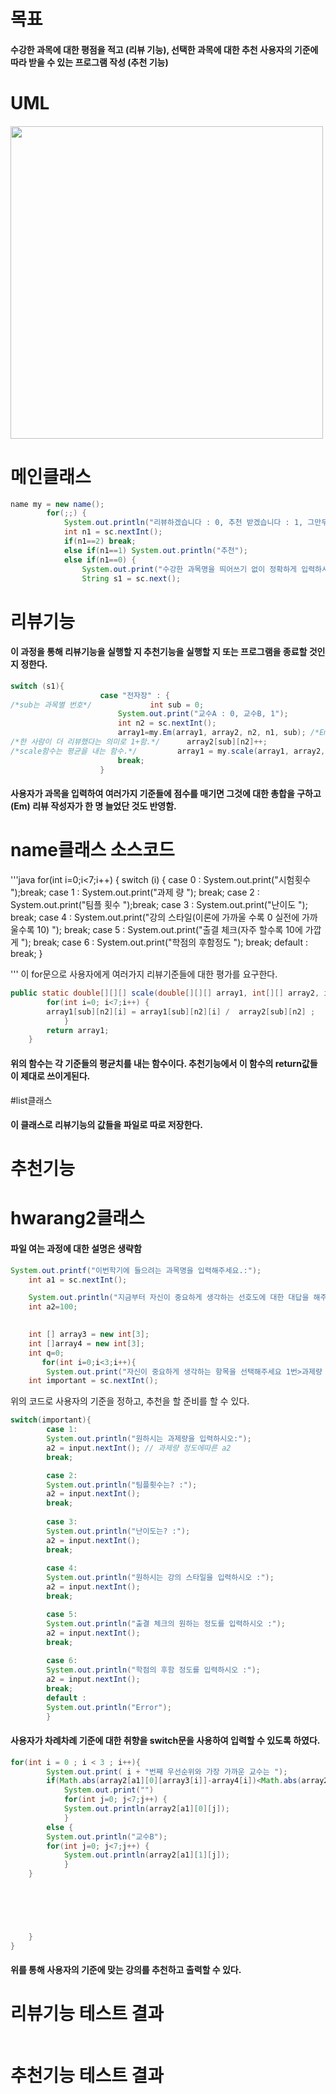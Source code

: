 # 목표  
#### 수강한 과목에 대한 평점을 적고 (리뷰 기능), 선택한 과목에 대한 추천 사용자의 기준에 따라 받을 수 있는 프로그램 작성 (추천 기능)  

# UML  
#### <image width = 500 src = "https://user-images.githubusercontent.com/58559928/70268757-7029ee80-17e4-11ea-9282-40e55760773e.png">



# 메인클래스  
``` java
name my = new name();
		for(;;) {
			System.out.println("리뷰하겠습니다 : 0, 추천 받겠습니다 : 1, 그만두겠습니다 : 2");
			int n1 = sc.nextInt();
			if(n1==2) break;
			else if(n1==1) System.out.println("추천");
			else if(n1==0) {
				System.out.print("수강한 과목명을 띄어쓰기 없이 정확하게 입력하시오.");
				String s1 = sc.next();

```


# 리뷰기능  
#### 이 과정을 통해 리뷰기능을 실행할 지 추천기능을 실행할 지 또는 프로그램을 종료할 것인지 정한다.   




``` java
switch (s1){
					case "전자장" : {
/*sub는 과목별 번호*/				int sub = 0;
						System.out.print("교수A : 0, 교수B, 1");
						int n2 = sc.nextInt();
						array1=my.Em(array1, array2, n2, n1, sub); /*Em함수는 리뷰 시 특징 점수의 총 합을 얻는 함수*/
/*한 사람이 더 리뷰했다는 의미로 1+함.*/		array2[sub][n2]++;
/*scale함수는 평균을 내는 함수.*/			array1 = my.scale(array1, array2, n2, n1, sub);
						break;
					}

```

#### 사용자가 과목을 입력하여 여러가지 기준들에 점수를 매기면 그것에 대한 총합을 구하고 (Em) 리뷰 작성자가 한 명 늘었단 것도 반영함. 


# name클래스 소스코드


'''java
for(int i=0;i<7;i++) {
			switch (i) {
				case 0 : System.out.print("시험횟수 ");break;
				case 1 : System.out.print("과제 량 "); break;
				case 2 : System.out.print("팀플 횟수 ");break;
				case 3 : System.out.print("난이도 "); break;
				case 4 : System.out.print("강의 스타일(이론에 가까울 수록 0 실전에 가까울수록 10) "); break;
				case 5 : System.out.print("출결 체크(자주 할수록 10에 가깝게 "); break;
				case 6 : System.out.print("학점의 후함정도 "); break;
				default : break;
			}

'''
이 for문으로 사용자에게 여러가지 리뷰기준들에 대한 평가를 요구한다. 


``` java
public static double[][][] scale(double[][][] array1, int[][] array2, int n2, int n1, int sub){
		for(int i=0; i<7;i++) {
		array1[sub][n2][i] = array1[sub][n2][i] /  array2[sub][n2] ;
			}	
		return array1;
	}

```
#### 위의 함수는 각 기준들의 평균치를 내는 함수이다. 추천기능에서 이 함수의 return값들이 제대로 쓰이게된다.  

#list클래스

#### 이 클래스로 리뷰기능의 값들을 파일로 따로 저장한다. 


# 추천기능  

# hwarang2클래스  
#### 파일 여는 과정에 대한 설명은 생략함

``` java
System.out.printf("이번학기에 들으려는 과목명을 입력해주세요.:");
	int a1 = sc.nextInt();

	System.out.println("지금부터 자신이 중요하게 생각하는 선호도에 대한 대답을 해주시면 됩니다. 차례대로 첫번째 두번째 세번쨰 선호하는 순서대로 작성해 주세요");
	int a2=100;

	
	int [] array3 = new int[3];
	int []array4 = new int[3];
	int q=0;
       for(int i=0;i<3;i++){
		System.out.print("자신이 중요하게 생각하는 항목을 선택해주세요 1번>과제량 ,2번>팀플, 3번>난이도 , 4번> 강의 스타일 , 5번>출결체크 , 6번> 학점의 후함: "); // 1번부터 ~6번까지 중에 
	int important = sc.nextInt();


```
위의 코드로 사용자의 기준을 정하고, 추천을 할 준비를 할 수 있다. 

``` java
switch(important){
		case 1:
		System.out.println("원하시는 과제량을 입력하시오:");
		a2 = input.nextInt(); // 과제량 정도에따른 a2
		break;

		case 2:
		System.out.println("팀플횟수는? :");
		a2 = input.nextInt();
		break;
		
		case 3:
		System.out.println("난이도는? :");
		a2 = input.nextInt();
		break;
	
		case 4:
		System.out.println("원하시는 강의 스타일을 입력하시오 :");
		a2 = input.nextInt();
		break;

		case 5:
		System.out.println("출결 체크의 원하는 정도를 입력하시오 :");
		a2 = input.nextInt();
		break;
		
		case 6:
		System.out.println("학점의 후함 정도를 입력하시오 :");
		a2 = input.nextInt();
		break;
		default :
		System.out.println("Error");
		}

```
#### 사용자가 차례차례 기준에 대한 취향을 switch문을 사용하여 입력할 수 있도록 하였다.

``` java
for(int i = 0 ; i < 3 ; i++){
		System.out.print( i + "번째 우선순위와 가장 가까운 교수는 ");
		if(Math.abs(array2[a1][0][array3[i]]-array4[i])<Math.abs(array2[a1][1][array3[i]]-array4[i])) {
			System.out.print("")
			for(int j=0; j<7;j++) {
			System.out.println(array2[a1][0][j]);
			}
		else {
		System.out.println("교수B");
		for(int j=0; j<7;j++) {
			System.out.println(array2[a1][1][j]);
			}	
	}

	

	


	}
}

```
#### 위를 통해 사용자의 기준에 맞는 강의를 추천하고 출력할 수 있다. 


# 리뷰기능 테스트 결과

#### <image width = 600 scr = "https://user-images.githubusercontent.com/58559928/70269863-918bda00-17e6-11ea-8c95-973eb038a9a5.png">


# 추천기능 테스트 결과

#### <image width = 600 scr = "https://user-images.githubusercontent.com/58559928/70269882-9badd880-17e6-11ea-9345-cd2ada483991.png">
